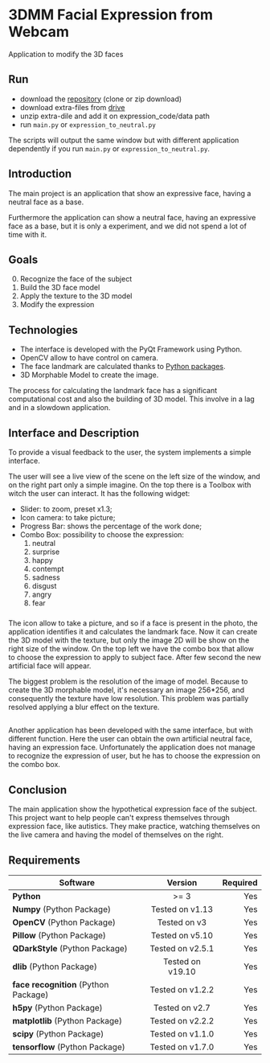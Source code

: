 # 3DMM Facial Expression from Webcam
Application to modify the 3D faces

## Run
- download the [repository](https://github.com/AlessandroSoci/3DMM-Facial-Expression-from-Webcam.git) (clone or zip download)
- download extra-files from [drive]()
- unzip extra-dile and add it on expression_code/data path
- run `main.py` or `expression_to_neutral.py`

The scripts will output the same window but with different application dependently if you run `main.py` or `expression_to_neutral.py`.

## Introduction
The main project is an application that show an expressive face, having a neutral face as a base. 

Furthermore the application can show a neutral face, having an expressive face as a base, but it is only a experiment,
and we did not spend a lot of time with it.

## Goals
0. Recognize the face of the subject
1. Build the 3D face model
2. Apply the texture to the 3D model
3. Modify the expression

## Technologies
- The interface is developed with the PyQt Framework using Python.
- OpenCV allow to have control on camera.
- The face landmark are calculated thanks to [Python packages](https://github.com/ageitgey/face_recognition).
- 3D Morphable Model to create the image.

The process for calculating the landmark face has a significant computational cost and also the building of 3D model.
This involve in a lag and in a slowdown application.

## Interface and Description
To provide a visual feedback to the user, the system implements a simple interface.

The user will see a live view of the scene on the left size of the window, and on the right part only a simple imagine.
On the top there is a Toolbox with witch the user can interact. It has the following widget:
- Slider: to zoom, preset x1.3;
- Icon camera: to take picture;
- Progress Bar: shows the percentage of the work done;
- Combo Box: possibility to choose the expression:
    1. neutral
    2. surprise
    3. happy
    4. contempt
    5. sadness
    6. disgust
    7. angry
    8. fear

###
The icon allow to take a picture, and so if a face is present in the photo, the application identifies it and calculates
the landmark face. Now it can create the 3D model with the texture, but only the image 2D will be show on the right size
of the window. On the top left we have the combo box that allow to choose the expression to apply to subject face.
 After few second the new artificial face will appear.

The biggest problem is the resolution of the image of model. Because to create the 3D morphable model, it's necessary an
image 256*256, and consequently the texture have low resolution. This problem was partially resolved applying a blur 
effect on the texture.

##
Another application has been developed with the same interface, but with different function. Here the user can obtain
the own artificial neutral face, having an expression face. Unfortunately the application does not manage to recognize
the expression of user, but he has to choose the expression on the combo box.

## Conclusion

The main application show the hypothetical expression face of the subject. This project want to help people can't
express themselves through expression face, like autistics. They make practice, watching themselves on the
live camera and having the model of themselves on the right.

## Requirements

| Software                                                    | Version        | Required |
| ------------------------------------------------------------|:--------------:| --------:|
| **Python**                                                  |     >= 3       |    Yes   |
| **Numpy** (Python Package)                                  |Tested on v1.13 |    Yes   |
| **OpenCV** (Python Package)                                 |Tested on v3    |    Yes   |
| **Pillow** (Python Package)                                 |Tested on v5.10 |    Yes   |
| **QDarkStyle** (Python Package)                             |Tested on v2.5.1|    Yes   |
| **dlib** (Python Package)                                   |Tested on v19.10|    Yes   |
| **face recognition** (Python Package)                       |Tested on v1.2.2|    Yes   |
| **h5py** (Python Package)                                   |Tested on v2.7  |    Yes   |
| **matplotlib** (Python Package)                             |Tested on v2.2.2|    Yes   |
| **scipy** (Python Package)                                  |Tested on v1.1.0|    Yes   |
| **tensorflow** (Python Package)                             |Tested on v1.7.0|    Yes   |

